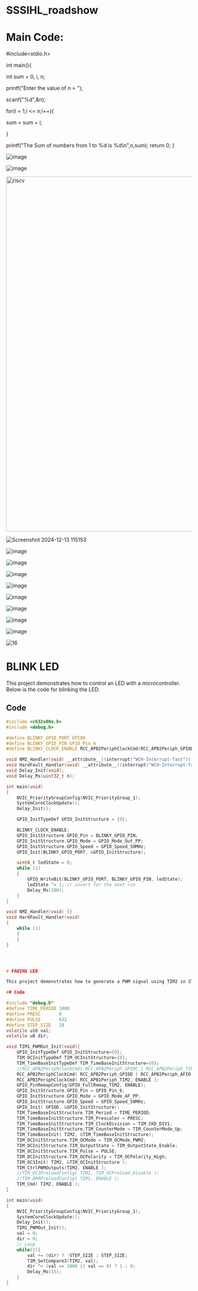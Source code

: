 # SSSIHL_roadshow

# Main Code:
#include<stdio.h>

int main(){ 

int sum = 0, i, n; 

printf("Enter the value of n = ");

scanf("%d",&n);

for(i = 1;i <= n;i++){

sum = sum + i;

}

printf("The Sum of numbers from 1 to %d is %d\n",n,sum); return 0; }



![image](https://github.com/user-attachments/assets/9e07b023-8c72-49d4-aad7-b3d894701511)

![image](https://github.com/user-attachments/assets/131beb05-5139-47e7-89f4-09123ba0e422)


<img width="960" alt="riscv" src="https://github.com/user-attachments/assets/c5b4e8af-110f-4d37-be27-2315bd0c775d" />

![Screenshot 2024-12-13 115153](https://github.com/user-attachments/assets/bae9578a-3f39-4392-a4f4-639ec5c93dd5)

![image](https://github.com/user-attachments/assets/3f798ee9-1338-4e5f-9f9d-bd36b2208ffa)

![image](https://github.com/user-attachments/assets/22579a06-1daf-44a5-ba83-88e0149ea785)

![image](https://github.com/user-attachments/assets/76b16ee0-fe09-4c87-a001-951078827b79)

![image](https://github.com/user-attachments/assets/6b943877-bc72-478f-bb95-c60c14f64a7a)

![image](https://github.com/user-attachments/assets/cd7b6834-b118-421e-99c8-b4a9c8686414)

![image](https://github.com/user-attachments/assets/9b793d30-5c23-4c59-8269-b36432282fcd)

![image](https://github.com/user-attachments/assets/85c637cc-b48c-4466-a775-8d60c1552956)

![image](https://github.com/user-attachments/assets/7beb821c-6b10-4cfc-af63-0aa7ac7b7cd7)

![16](https://github.com/user-attachments/assets/6f5eda50-b41a-41b8-83ba-8348dbf265ab)

# BLINK LED

This project demonstrates how to control an LED with a microcontroller. Below is the code for blinking the LED.

## Code

```c
#include <ch32v00x.h>
#include <debug.h>

#define BLINKY_GPIO_PORT GPIOD
#define BLINKY_GPIO_PIN GPIO_Pin_6
#define BLINKY_CLOCK_ENABLE RCC_APB2PeriphClockCmd(RCC_APB2Periph_GPIOD, ENABLE)

void NMI_Handler(void) __attribute__((interrupt("WCH-Interrupt-fast")));
void HardFault_Handler(void) __attribute__((interrupt("WCH-Interrupt-fast")));
void Delay_Init(void);
void Delay_Ms(uint32_t n);

int main(void)
{
    NVIC_PriorityGroupConfig(NVIC_PriorityGroup_1);
    SystemCoreClockUpdate();
    Delay_Init();

    GPIO_InitTypeDef GPIO_InitStructure = {0};

    BLINKY_CLOCK_ENABLE;
    GPIO_InitStructure.GPIO_Pin = BLINKY_GPIO_PIN;
    GPIO_InitStructure.GPIO_Mode = GPIO_Mode_Out_PP;
    GPIO_InitStructure.GPIO_Speed = GPIO_Speed_50MHz;
    GPIO_Init(BLINKY_GPIO_PORT, &GPIO_InitStructure);

    uint8_t ledState = 0;
    while (1)
    {
        GPIO_WriteBit(BLINKY_GPIO_PORT, BLINKY_GPIO_PIN, ledState);
        ledState ^= 1; // invert for the next run
        Delay_Ms(100);
    }
}

void NMI_Handler(void) {}
void HardFault_Handler(void)
{
    while (1)
    {
    }
}




# FADING LED

This project demonstrates how to generate a PWM signal using TIM2 in STM32.

## Code

#include "debug.h" 
#define TIME_PERIOD 1000
#define PRESC       0
#define PULSE       632
#define STEP_SIZE   10
volatile u16 val;
volatile u8 dir;

void TIM1_PWMOut_Init(void){
    GPIO_InitTypeDef GPIO_InitStructure={0};
    TIM_OCInitTypeDef TIM_OCInitStructure={0};
    TIM_TimeBaseInitTypeDef TIM_TimeBaseInitStructure={0};
    //RCC_APB2PeriphClockCmd( RCC_APB2Periph_GPIOC | RCC_APB2Periph_TIM1, ENABLE );
    RCC_APB2PeriphClockCmd( RCC_APB2Periph_GPIOD | RCC_APB2Periph_AFIO, ENABLE );
    RCC_APB1PeriphClockCmd( RCC_APB1Periph_TIM2, ENABLE );
    GPIO_PinRemapConfig(GPIO_FullRemap_TIM2, ENABLE);
    GPIO_InitStructure.GPIO_Pin = GPIO_Pin_6;
    GPIO_InitStructure.GPIO_Mode = GPIO_Mode_AF_PP;
    GPIO_InitStructure.GPIO_Speed = GPIO_Speed_50MHz;
    GPIO_Init( GPIOD, &GPIO_InitStructure);
    TIM_TimeBaseInitStructure.TIM_Period = TIME_PERIOD;
    TIM_TimeBaseInitStructure.TIM_Prescaler = PRESC;
    TIM_TimeBaseInitStructure.TIM_ClockDivision = TIM_CKD_DIV1;
    TIM_TimeBaseInitStructure.TIM_CounterMode = TIM_CounterMode_Up;
    TIM_TimeBaseInit( TIM2, &TIM_TimeBaseInitStructure);
    TIM_OCInitStructure.TIM_OCMode = TIM_OCMode_PWM2;
    TIM_OCInitStructure.TIM_OutputState = TIM_OutputState_Enable;
    TIM_OCInitStructure.TIM_Pulse = PULSE;
    TIM_OCInitStructure.TIM_OCPolarity = TIM_OCPolarity_High;
    TIM_OC3Init( TIM2, &TIM_OCInitStructure );
    TIM_CtrlPWMOutputs(TIM2, ENABLE );
    //TIM_OC3PreloadConfig( TIM1, TIM_OCPreload_Disable );
    //TIM_ARRPreloadConfig( TIM1, ENABLE );
    TIM_Cmd( TIM2, ENABLE );
}

int main(void)
{
    NVIC_PriorityGroupConfig(NVIC_PriorityGroup_1);
    SystemCoreClockUpdate();
    Delay_Init();
    TIM1_PWMOut_Init();
    val = 0;
    dir = 0;
    // Loop
    while(1){
        val += (dir) ? -STEP_SIZE : STEP_SIZE;
        TIM_SetCompare3(TIM2, val);
        dir ^= (val == 1000 || val == 0) ? 1 : 0;
        Delay_Ms(15);
    }
}











